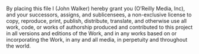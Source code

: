 By placing this file I (John Walker) hereby grant you (O’Reilly Media, Inc), and your
successors, assigns, and sublicensees, a non-exclusive license to
copy, reproduce, print, publish, distribute, translate, and otherwise
use all work, code, or works of authorship produced and contributed to
this project in all versions and editions of the Work, and in any
works based on or incorporating the Work, in any and all media, in
perpetuity and throughout the world.
